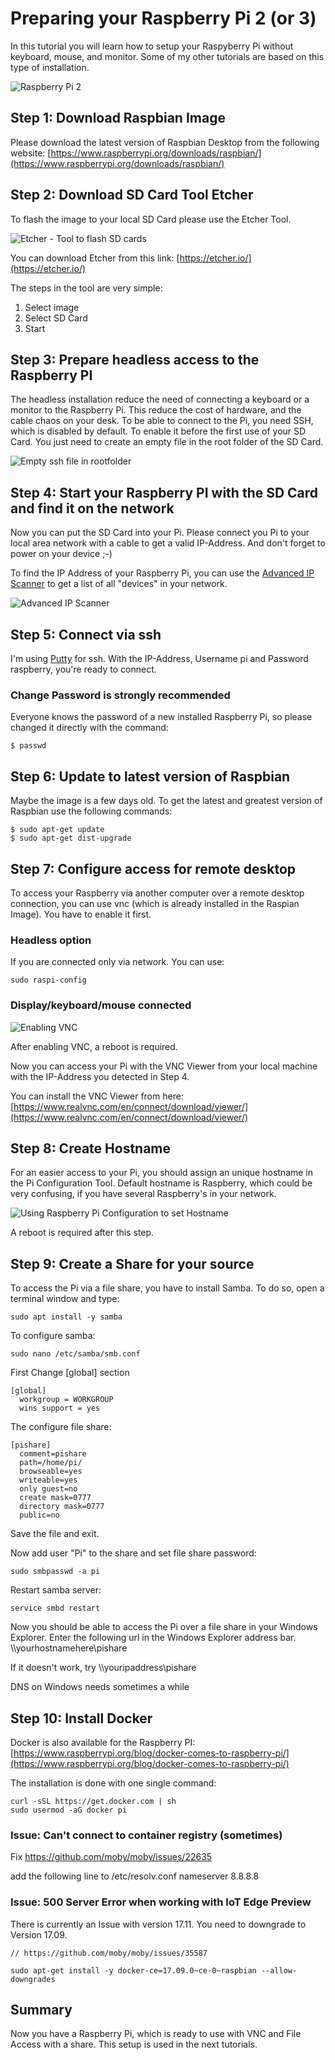 # Preparing your Raspberry Pi 2 (or 3) 

In this tutorial you will learn how to setup your Raspyberry Pi without keyboard, mouse, and monitor. 
Some of my other tutorials are based on this type of installation.

![Raspberry Pi 2](images/raspberrypi2.jpeg)

## Step 1: Download Raspbian Image

Please download the latest version of Raspbian Desktop from the following website: 
[https://www.raspberrypi.org/downloads/raspbian/](https://www.raspberrypi.org/downloads/raspbian/)

## Step 2: Download SD Card Tool Etcher

To flash the image to your local SD Card please use the Etcher Tool. 

![Etcher - Tool to flash SD cards](images/etcher.png)

You can download Etcher from this link: [https://etcher.io/](https://etcher.io/)

The steps in the tool are very simple:
1. Select image
2. Select SD Card
3. Start

## Step 3: Prepare headless access to the Raspberry PI

The headless installation reduce the need of connecting a keyboard or a monitor to the Raspberry Pi. This reduce the cost of hardware, and the cable chaos on your desk. To be able to connect to the Pi, you need SSH, which is disabled by default. To enable it before the first use of your SD Card. You just need to create an empty file in the root folder of the SD Card.

![Empty ssh file in rootfolder](images/ssh.png)

## Step 4: Start your Raspberry PI with the SD Card and find it on the network 

Now you can put the SD Card into your Pi. Please connect you Pi to your local area network with a cable to get a valid IP-Address. And don't forget to power on your device ;-)

To find the IP Address of your Raspberry Pi, you can use the [Advanced IP Scanner](http://www.advanced-ip-scanner.com/de/) to get a list of all "devices" in your network. 

![Advanced IP Scanner](images/advancedipscanner.png)

## Step 5: Connect via ssh

I'm using [Putty](http://www.putty.org/) for ssh. With the IP-Address, Username pi and Password raspberry, you're ready to connect.

### Change Password is strongly recommended

Everyone knows the password of a new installed Raspberry Pi, so please changed it directly with the command:

``` 
$ passwd
```

## Step 6: Update to latest version of Raspbian

Maybe the image is a few days old. To get the latest and greatest version of Raspbian use the following commands: 

```
$ sudo apt-get update
$ sudo apt-get dist-upgrade
```

## Step 7: Configure access for remote desktop

To access your Raspberry via another computer over a remote desktop connection, you can use vnc (which is already installed in the Raspian Image). You have to enable it first.

### Headless option
If you are connected only via network. You can use: 

``` 
sudo raspi-config
``` 

### Display/keyboard/mouse connected


![Enabling VNC](images/enablevnc.png)

After enabling VNC, a reboot is required.

Now you can access your Pi with the VNC Viewer from your local machine with the IP-Address you detected in Step 4. 

You can install the VNC Viewer from here: [https://www.realvnc.com/en/connect/download/viewer/](https://www.realvnc.com/en/connect/download/viewer/)

## Step 8: Create Hostname

For an easier access to your Pi, you should assign an unique hostname in the Pi Configuration Tool. Default hostname is Raspberry, which could be very confusing, if you have several Raspberry's in your network. 

![Using Raspberry Pi Configuration to set Hostname](images/sethostname.png)

A reboot is required after this step. 

## Step 9: Create a Share for your source

To access the Pi via a file share, you have to install Samba. To do so, open a terminal window and type: 

```
sudo apt install -y samba
```

To configure samba: 

```  
sudo nano /etc/samba/smb.conf
``` 

First Change [global] section 
``` 
[global]
  workgroup = WORKGROUP
  wins support = yes
``` 

The configure file share:

``` 
[pishare]
  comment=pishare
  path=/home/pi/
  browseable=yes
  writeable=yes
  only guest=no
  create mask=0777
  directory mask=0777
  public=no
``` 

Save the file and exit. 

Now add user "Pi" to the share and set file share password:

```
sudo smbpasswd -a pi
```

Restart samba server:
``` 
service smbd restart
``` 

Now you should be able to access the Pi over a file share in your Windows Explorer. Enter the following url in the Windows Explorer address bar.
\\\\yourhostnamehere\pishare

If it doesn't work, try 
\\\\youripaddress\pishare

DNS on Windows needs sometimes a while

## Step 10: Install Docker

Docker is also available for the Raspberry PI: 
[https://www.raspberrypi.org/blog/docker-comes-to-raspberry-pi/](https://www.raspberrypi.org/blog/docker-comes-to-raspberry-pi/)

The installation is done with one single command:

```
curl -sSL https://get.docker.com | sh
sudo usermod -aG docker pi
```

### Issue: Can't connect to container registry (sometimes)
Fix https://github.com/moby/moby/issues/22635

add the following line to /etc/resolv.conf
nameserver 8.8.8.8

### Issue: 500 Server Error when working with IoT Edge Preview

There is currently an Issue with version 17.11. You need to downgrade to Version 17.09.

```
// https://github.com/moby/moby/issues/35587

sudo apt-get install -y docker-ce=17.09.0~ce-0~raspbian --allow-downgrades

```

## Summary

Now you have a Raspberry Pi, which is ready to use with VNC and File Access with a share. This setup is used in the next tutorials.
